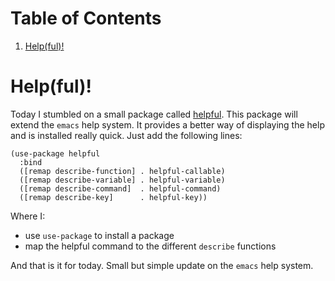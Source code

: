 
# Table of Contents

1.  [Help(ful)!](#org2ff7da5)



<a id="org2ff7da5"></a>

# Help(ful)!

Today I stumbled on a small package called [helpful](https://github.com/Wilfred/helpful). This package will extend the `emacs` help system. It provides a better way of displaying the help and is installed really quick. Just add the following lines:

```emacs-lisp
(use-package helpful
  :bind
  ([remap describe-function] . helpful-callable)
  ([remap describe-variable] . helpful-variable)
  ([remap describe-command]  . helpful-command)
  ([remap describe-key]      . helpful-key))

```

Where I:

-   use `use-package` to install a package
-   map the helpful command to the different `describe` functions

And that is it for today. Small but simple update on the `emacs` help system.

